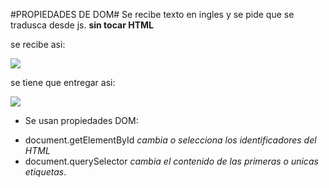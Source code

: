 #PROPIEDADES DE DOM#
Se recibe texto en ingles y se pide que se tradusca desde js. **sin tocar HTML**

se recibe asi:

![](http://i63.tinypic.com/2mwxic0.jpg)

se tiene que entregar asi:

![](http://i68.tinypic.com/11j81ky.jpg)

* Se usan propiedades DOM:
- document.getElementById *cambia o selecciona los identificadores del HTML*
- document.querySelector *cambia el contenido de las primeras o unicas etiquetas*.